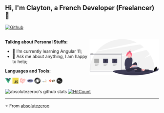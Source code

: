 ## Hi, I'm Clayton, a French Developer (Freelancer) 🚀

[![Github](https://img.shields.io/badge/-Github-000?style=flat&logo=Github&logoColor=white)](https://github.com/absolutezeroo)
<br />
<br />

  <img width="45%" align="right" alt="Github" src="https://github.com/absolutezeroo/absolutezeroo/blob/master/undraw_web_development_w2vv.svg" />
  
**Talking about Personal Stuffs:**

- 🌱 I’m currently learning Angular 11;
- 💬 Ask me about anything, I am happy to help;

**Languages and Tools:**  

<code><img height="20" src="https://raw.githubusercontent.com/github/explore/80688e429a7d4ef2fca1e82350fe8e3517d3494d/topics/vue/vue.png"></code>
<code><img height="20" src="https://raw.githubusercontent.com/github/explore/80688e429a7d4ef2fca1e82350fe8e3517d3494d/topics/javascript/javascript.png"></code>
<code><img height="20" src="https://raw.githubusercontent.com/github/explore/80688e429a7d4ef2fca1e82350fe8e3517d3494d/topics/laravel/laravel.png"></code>
<code><img height="20" src="https://raw.githubusercontent.com/github/explore/80688e429a7d4ef2fca1e82350fe8e3517d3494d/topics/php/php.png"></code>
<code><img height="20" src="https://raw.githubusercontent.com/github/explore/80688e429a7d4ef2fca1e82350fe8e3517d3494d/topics/json/json.png"></code>
<code><img height="20" src="https://raw.githubusercontent.com/github/explore/80688e429a7d4ef2fca1e82350fe8e3517d3494d/topics/mysql/mysql.png"></code>
<code><img height="20" src="https://raw.githubusercontent.com/github/explore/80688e429a7d4ef2fca1e82350fe8e3517d3494d/topics/git/git.png"></code>
<code><img height="20" src="https://raw.githubusercontent.com/github/explore/80688e429a7d4ef2fca1e82350fe8e3517d3494d/topics/terminal/terminal.png"></code>

![absolutezeroo's github stats](https://github-readme-stats.vercel.app/api?username=absolutezeroo&show_icons=true&hide_border=true&theme=dracula&locale=fr) [![HitCount](http://hits.dwyl.com/absolutezeroo/absolutezeroo.svg)](http://hits.dwyl.com/absolutezeroo)

---

⭐️ From [absolutezeroo](https://github.com/absolutezeroo)
